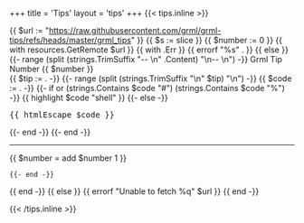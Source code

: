 +++
title = 'Tips'
layout = 'tips'
+++
{{< tips.inline >}}

{{ $url := "https://raw.githubusercontent.com/grml/grml-tips/refs/heads/master/grml_tips" }}
{{ $s := slice }}
{{ $number := 0 }}
{{ with resources.GetRemote $url }}
  {{ with .Err }}
    {{ errorf "%s" . }}
  {{ else }}
    {{- range (split (strings.TrimSuffix "-- \n" .Content) "\n-- \n") -}}
<a name="{{ $number }}"></a>
Grml Tip Number {{ $number }}<br>
{{ $tip := . -}}
{{- range (split (strings.TrimSuffix "\n" $tip) "\n") -}}
{{ $code := . -}}
{{- if or (strings.Contains $code "#") (strings.Contains $code "%") -}}
{{ highlight $code "shell" }}
{{- else -}}
<pre>{{ htmlEscape $code }}</pre>
{{- end -}}
{{- end -}}
<hr>
{{ $number = add $number 1 }}

    {{- end -}}
  {{ end -}}
{{ else }}
  {{ errorf "Unable to fetch %q" $url }}
{{ end -}}

{{< /tips.inline >}}
